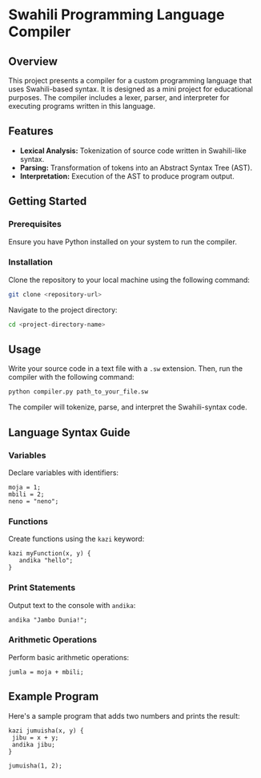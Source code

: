 # Swahili Programming Language Compiler

## Overview
This project presents a compiler for a custom programming language that uses Swahili-based syntax. It is designed as a mini project for educational purposes. The compiler includes a lexer, parser, and interpreter for executing programs written in this language.

## Features

- **Lexical Analysis:** Tokenization of source code written in Swahili-like syntax.
- **Parsing:** Transformation of tokens into an Abstract Syntax Tree (AST).
- **Interpretation:** Execution of the AST to produce program output.

## Getting Started

### Prerequisites
Ensure you have Python installed on your system to run the compiler.

### Installation
Clone the repository to your local machine using the following command:

```bash
git clone <repository-url>
```
Navigate to the project directory:

 ```bash
cd <project-directory-name>
 ```

## Usage

Write your source code in a text file with a `.sw` extension. Then, run the compiler with the following command:

 ```bash
python compiler.py path_to_your_file.sw
 ```

The compiler will tokenize, parse, and interpret the Swahili-syntax code.

## Language Syntax Guide

### Variables
Declare variables with identifiers:

 ```sw
moja = 1;
mbili = 2;
neno = "neno";
 ```

### Functions
Create functions using the `kazi` keyword:

 ```sw
kazi myFunction(x, y) {
    andika "hello";
}
 ```

### Print Statements
Output text to the console with `andika`:

 ```sw
andika "Jambo Dunia!";
 ```

### Arithmetic Operations
Perform basic arithmetic operations:

 ```sw
jumla = moja + mbili;
 ```

## Example Program

Here's a sample program that adds two numbers and prints the result:

 ```sw
kazi jumuisha(x, y) {
  jibu = x + y;
  andika jibu;
}

jumuisha(1, 2);
 ```
